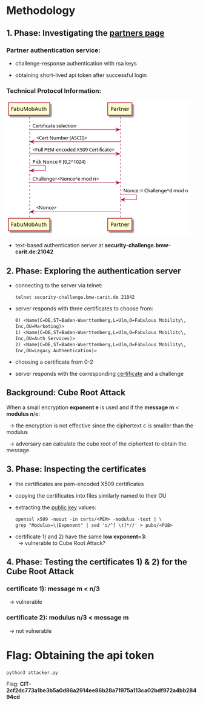 # Methodology

## 1. Phase: Investigating the [partners page](https://security-challenge.bmw-carit.de/fabulousmobility/partners)

### Partner authentication service: 

- challenge-response authentication with rsa keys

- obtaining short-lived api token after successful login

### Technical Protocol Information:

<img src=mobility-auth-flow.png>   

- text-based authentication server at **security-challenge.bmw-carit.de:21042**

## 2. Phase: Exploring the authentication server 

- connecting to the server via telnet:  
  
  ```
  telnet security-challenge.bmw-carit.de 21042
  ```

- server responds with three certificates to choose from:  
  
  ``` 
  0) <Name(C=DE,ST=Baden-Wuerttemberg,L=Ulm,O=Fabulous Mobility\, Inc,OU=Marketing)>  
  1) <Name(C=DE,ST=Baden-Wuerttemberg,L=Ulm,O=Fabulous Mobilitc\, Inc,OU=Auth Services)>  
  2) <Name(C=DE,ST=Baden-Wuerttemberg,L=Ulm,O=Fabulous Mobility\, Inc,OU=Legacy Authentication)>  
  ```
- choosing a certificate from 0-2

- server responds with the corresponding [certificate](https://github.com/whIstl3bl0w3r/BMW_Puzzle_2/tree/main/certs) and a challenge  

## Background: Cube Root Attack  

When a small encryption **exponent e** is used and if the **message m** < **modulus n**/e:  
  
&nbsp; → the encryption is not effective since the ciphertext c is smaller than the modulus  
  
&nbsp; → adversary can calculate the cube root of the ciphertext to obtain the message

## 3. Phase: Inspecting the certificates  

- the certificates are pem-encoded X509 certificates

- copying the certificates into files similarly named to their OU

- extracting the [public key](https://github.com/whIstl3bl0w3r/BMW_Puzzle_2/tree/main/pubs) values:  
  ``` 
  openssl x509 -noout -in certs/<PEM> -modulus -text | \
  grep "Modulus=\|Exponent" | sed 's/^[ \t]*//' > pubs/<PUB>
  ```
- certificate 1\) and 2\) have the same **low exponent=3**:  
&nbsp; → vulnerable to Cube Root Attack?

## 4. Phase: Testing the certificates 1\) & 2\) for the Cube Root Attack 

### certificate 1\): message m < n/3
&nbsp; → vulnerable

### certificate 2\): modulus n/3 < message m
&nbsp; → not vulnerable

# Flag: Obtaining the api token  
``` python3 attacker.py ```  
  
Flag: **CIT-2cf2dc773a1be3b5a0d86a2914ee86b28a71975a113ca02bdf972a4bb28494cd**
